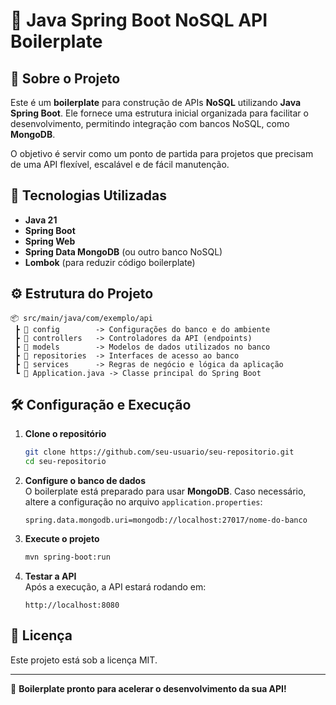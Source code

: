 # 🚀 Java Spring Boot NoSQL API Boilerplate

## 📌 Sobre o Projeto
Este é um **boilerplate** para construção de APIs **NoSQL** utilizando **Java Spring Boot**. Ele fornece uma estrutura inicial organizada para facilitar o desenvolvimento, permitindo integração com bancos NoSQL, como **MongoDB**.  

O objetivo é servir como um ponto de partida para projetos que precisam de uma API flexível, escalável e de fácil manutenção.

## 🚀 Tecnologias Utilizadas
- **Java 21**
- **Spring Boot**
- **Spring Web**
- **Spring Data MongoDB** (ou outro banco NoSQL)
- **Lombok** (para reduzir código boilerplate)

## ⚙️ Estrutura do Projeto
```
📦 src/main/java/com/exemplo/api
 ┣ 📂 config        -> Configurações do banco e do ambiente
 ┣ 📂 controllers   -> Controladores da API (endpoints)
 ┣ 📂 models        -> Modelos de dados utilizados no banco
 ┣ 📂 repositories  -> Interfaces de acesso ao banco
 ┣ 📂 services      -> Regras de negócio e lógica da aplicação
 ┗ 📜 Application.java -> Classe principal do Spring Boot
```

## 🛠️ Configuração e Execução
1. **Clone o repositório**  
   ```sh
   git clone https://github.com/seu-usuario/seu-repositorio.git
   cd seu-repositorio
   ```

2. **Configure o banco de dados**  
   O boilerplate está preparado para usar **MongoDB**. Caso necessário, altere a configuração no arquivo `application.properties`:
   ```properties
   spring.data.mongodb.uri=mongodb://localhost:27017/nome-do-banco
   ```

3. **Execute o projeto**  
   ```sh
   mvn spring-boot:run
   ```

4. **Testar a API**  
   Após a execução, a API estará rodando em:  
   ```
   http://localhost:8080
   ```

## 📄 Licença
Este projeto está sob a licença MIT.

---
🚀 **Boilerplate pronto para acelerar o desenvolvimento da sua API!**
